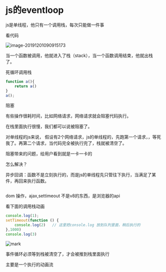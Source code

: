 # js的eventloop

js是单线程，他只有一个调用栈，每次只能做一件事

看代码

![image-20191201090915173](F:\project\cs-book\docs\fe\image-20191201090915173.png)

当一个函数被调用，他就进入了栈（stack），当一个函数调用结束，他就出栈了。

死循环调用栈

```javascript
function a(){
    return a()
}
a();
```



阻塞

有些操作很耗时间，比如网络请求，网络请求就会阻塞代码执行。

在栈里面执行很慢，我们都可以说被阻塞了。

对单线程的js来说， 假设有2个网络请求，js的单线程的，先跑第一个请求，，等死我了。再第二个请求，当代码完全被执行完了，栈就被清空了。



阻塞带来的问题，给用户看到就是一卡一卡的





怎么解决？



异步回调：函数不是立刻执行的，而是js的单线程先只管往下执行，当满足了某件，再回来执行函数。



```jacva

```







dom 操作，ajax,settimeout 不是v8的东西，是浏览器的api







看下面的调用栈动画

```javascript
console.log(1);
setTimeout(function () {
    console.log(2)   // 这里把console.log 放到队列里面，稍后执行的
},1000)
console.log(3)
```

![mark](http://cdn.cs1024.com/images/20191201/xy4huoxilhLd.png?imageslim)





事件循环必须等到栈被清空了，才会被推到栈里面执行

 

主要是一个执行的动画流


